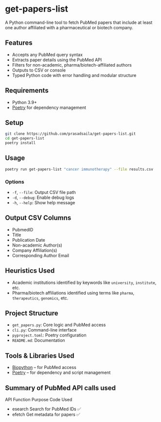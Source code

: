 # get-papers-list

A Python command-line tool to fetch PubMed papers that include at least one author affiliated with a pharmaceutical or biotech company.

## Features

- Accepts any PubMed query syntax  
- Extracts paper details using the PubMed API  
- Filters for non-academic, pharma/biotech-affiliated authors  
- Outputs to CSV or console  
- Typed Python code with error handling and modular structure  

## Requirements

- Python 3.9+
- [Poetry](https://python-poetry.org/docs/#installation) for dependency management

## Setup

```bash
git clone https://github.com/prasadsaila/get-papers-list.git
cd get-papers-list
poetry install
```

## Usage

```bash
poetry run get-papers-list "cancer immunotherapy" --file results.csv
```

### Options

- `-f`, `--file`: Output CSV file path  
- `-d`, `--debug`: Enable debug logs  
- `-h`, `--help`: Show help message  

## Output CSV Columns

- PubmedID  
- Title  
- Publication Date  
- Non-academic Author(s)  
- Company Affiliation(s)  
- Corresponding Author Email  

## Heuristics Used

- Academic institutions identified by keywords like `university`, `institute`, etc.  
- Pharma/biotech affiliations identified using terms like `pharma`, `therapeutics`, `genomics`, etc.

## Project Structure

- `get_papers.py`: Core logic and PubMed access  
- `cli.py`: Command-line interface  
- `pyproject.toml`: Poetry configuration  
- `README.md`: Documentation  

## Tools & Libraries Used

- [Biopython](https://biopython.org/) – for PubMed access  
- [Poetry](https://python-poetry.org/) – for dependency and script management

 ## Summary of PubMed API calls used
API Function	Purpose	Code Used
- esearch	Search for PubMed IDs	✅
- efetch	Get metadata for papers	✅



